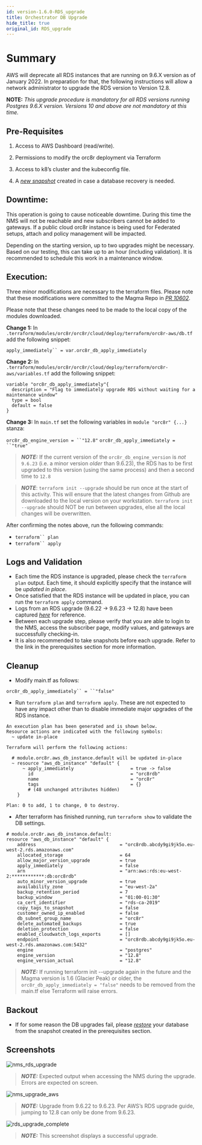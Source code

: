 ```yaml
---
id: version-1.6.0-RDS_upgrade
title: Orchestrator DB Upgrade
hide_title: true
original_id: RDS_upgrade
---
```


# Summary 

AWS will deprecate all RDS instances that are running on 9.6.X version as of January 2022. In preparation for that, the following instructions will allow a network administrator to upgrade the RDS version to Version 12.8. 

**NOTE:** *This upgrade procedure is mandatory for all RDS versions running Postgres 9.6.X version. Versions 10 and above are not mandatory at this time.*

## Pre-Requisites 

1. Access to AWS Dashboard (read/write). 

1. Permissions to modify the orc8r deployment via Terraform

1. Access to k8’s cluster and the kubeconfig file. 

1. A [_new snapshot_](https://docs.aws.amazon.com/AmazonRDS/latest/UserGuide/USER_CreateSnapshot.html) created in case a database recovery is needed.

## Downtime:

This operation is going to cause noticeable downtime. During this time the NMS will not be reachable and new subscribers cannot be added to gateways. If a public cloud orc8r instance is being used for Federated setups, attach and policy management will be impacted. 

Depending on the starting version, up to two upgrades might be necessary. Based on our testing, this can take up to an hour (including validation). It is recommended to schedule this work in a maintenance window.


## Execution:

Three minor modifications are necessary to the terraform files. Please note that these modifications were committed to the Magma Repo in [_PR 10602_](https://github.com/magma/magma/pull/10602). 

Please note that these changes need to be made to the local copy of the modules downloaded.

**Change 1:** 
In `.terraform/modules/orc8r/orc8r/cloud/deploy/terraform/orc8r-aws/db.tf` add the following snippet: 

`apply_immediately`` = var.orc8r_db_apply_immediately`

**Change 2:**
In `.terraform/modules/orc8r/orc8r/cloud/deploy/terraform/orc8r-aws/variables.tf` add the following snippet:

```
variable "orc8r_db_apply_immediately"{
  description = "Flag to immediately upgrade RDS without waiting for a maintenance window"
  type = bool
  default = false
}
```

**Change 3:**
In `main.tf` set the following variables in `module "orc8r" {...}` stanza:

`orc8r_db_engine_version = ``"12.8"`
`orc8r_db_apply_immediately = ``"true"`


> **_NOTE:_** If the current version of the `orc8r_db_engine_version` is _not_ `9.6.23` (i.e. a minor version *older* than 9.6.23), the RDS has to be first upgraded to this version (using the same process) and then a second time to `12.8`



> **_NOTE_**: `terraform init --upgrade` should be run once at the start of this activity. This will ensure that the latest changes from Github are downloaded to the local version on your workstation. `terraform init --upgrade` should NOT be run between upgrades, else all the local changes will be overwritten. 


After confirming the notes above, run the following commands:

* `terraform`` plan`
* `terraform`` apply`

## Logs and Validation 

* Each time the RDS instance is upgraded, please check the `terraform plan` output. Each time, it should explicitly specify that the instance will be *updated in place*. 
* Once satisfied that the RDS instance will be updated in place, you can run the `terraform apply` command.
* Logs from an RDS upgrade (9.6.22 -> 9.6.23 -> 12.8) have been captured [_here_](https://gist.github.com/sudhikan/8e42985bc0db13512c9cd602d8acab3a) for reference.
* Between each upgrade step, please verify that you are able to login to the NMS, access the subscriber page, modify values, and gateways are successfully checking-in. 
* It is also recommended to take snapshots before each upgrade. Refer to the link in the prerequisites section for more information.

## Cleanup 

* Modify main.tf as follows:

`orc8r_db_apply_immediately`` = ``"false"`

* Run `terraform plan` and `terraform apply`. These are not expected to have any impact other than to disable immediate major upgrades of the RDS instance.

```
An execution plan has been generated and is shown below.
Resource actions are indicated with the following symbols:
  ~ update in-place

Terraform will perform the following actions:

  # module.orc8r.aws_db_instance.default will be updated in-place
  ~ resource "aws_db_instance" "default" {
      ~ apply_immediately                     = true -> false
        id                                    = "orc8rdb"
        name                                  = "orc8r"
        tags                                  = {}
        # (48 unchanged attributes hidden)
    }

Plan: 0 to add, 1 to change, 0 to destroy.
```

* After terraform has finished running, run `terraform show` to validate the DB settings.

```
# module.orc8r.aws_db_instance.default:
resource "aws_db_instance" "default" {
    address                               = "orc8rdb.abcdy9gi9jk5o.eu-west-2.rds.amazonaws.com"
    allocated_storage                     = 64
    allow_major_version_upgrade           = true
    apply_immediately                     = false
    arn                                   = "arn:aws:rds:eu-west-2:************:db:orc8rdb"
    auto_minor_version_upgrade            = true
    availability_zone                     = "eu-west-2a"
    backup_retention_period               = 7
    backup_window                         = "01:00-01:30"
    ca_cert_identifier                    = "rds-ca-2019"
    copy_tags_to_snapshot                 = false
    customer_owned_ip_enabled             = false
    db_subnet_group_name                  = "orc8r"
    delete_automated_backups              = true
    deletion_protection                   = false
    enabled_cloudwatch_logs_exports       = []
    endpoint                              = "orc8rdb.abcdy9gi9jk5o.eu-west-2.rds.amazonaws.com:5432"
    engine                                = "postgres"
    engine_version                        = "12.8"
    engine_version_actual                 = "12.8"
```

> **_NOTE:_** If running terraform init --upgrade again in the future and the Magma version is 1.6 (Glacier Peak) or older, the `orc8r_db_apply_immediately = "false"` needs to be removed from the main.tf else Terraform will raise errors.

## Backout

* If for some reason the DB upgrades fail, please [_restore_](https://docs.aws.amazon.com/AmazonRDS/latest/UserGuide/USER_RestoreFromSnapshot.html) your database from the snapshot created in the prerequisites section.

## Screenshots

![nms_rds_upgrade](assets/orc8r/rds_upgrade_nms.png)
> **_NOTE:_** Expected output when accessing the NMS during the upgrade. Errors are expected on screen.

![nms_upgrade_aws](assets/orc8r/rds_upgrade_aws_9_6_22.png)
> **_NOTE:_** Upgrade from 9.6.22 to 9.6.23. Per AWS’s RDS upgrade guide, jumping to 12.8 can only be done from 9.6.23.

![rds_upgrade_complete](assets/orc8r/rds_upgrade_aws_complete.png)
> **_NOTE:_** This screenshot displays a successful upgrade. 
